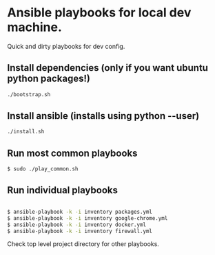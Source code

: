 # Ansible playbooks for local dev machine. 

Quick and dirty playbooks for dev config.

## Install dependencies (only if you want ubuntu python packages!)
```sh
./bootstrap.sh
```

## Install ansible (installs using python --user)
```sh
./install.sh
```

## Run most common playbooks
`$ sudo ./play_common.sh`

## Run individual playbooks
```sh

$ ansible-playbook -k -i inventory packages.yml
$ ansible-playbook -k -i inventory google-chrome.yml
$ ansible-playbook -k -i inventory docker.yml
$ ansible-playbook -k -i inventory firewall.yml
```

Check top level project directory for other playbooks.


